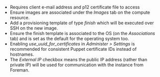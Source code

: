
* Requires client e-mail address and p12 certificate file to access
* Ensure images are associated under the *Images* tab on the compute resource.
* Add a provisioning template of type *finish* which will be executed over SSH on the new image.
* Ensure the finish template is associated to the OS (on the *Associations* tab) and is set as the default for the operating system too.
* Enabling *use_uuid_for_certificates* in *Administer > Settings* is recommended for consistent Puppet certificate IDs instead of hostnames.
* The *External IP* checkbox means the public IP address (rather than private IP) will be used for communication with the instance from Foreman.


